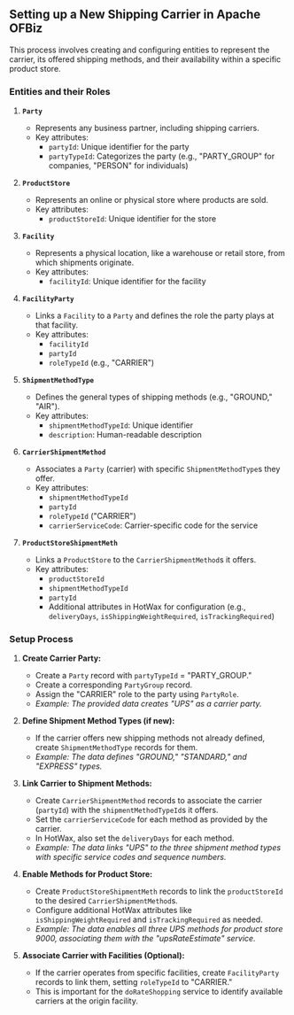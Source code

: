 ## Setting up a New Shipping Carrier in Apache OFBiz

This process involves creating and configuring entities to represent the carrier, its offered shipping methods, and their availability within a specific product store. 

### Entities and their Roles

1.  **`Party`**

    *   Represents any business partner, including shipping carriers.
    *   Key attributes:
        *   `partyId`: Unique identifier for the party
        *   `partyTypeId`:  Categorizes the party (e.g., "PARTY_GROUP" for companies, "PERSON" for individuals)

2.  **`ProductStore`**

    *   Represents an online or physical store where products are sold.
    *   Key attributes:
        *   `productStoreId`: Unique identifier for the store

3.  **`Facility`**

    *   Represents a physical location, like a warehouse or retail store, from which shipments originate.
    *   Key attributes:
        *   `facilityId`: Unique identifier for the facility

4.  **`FacilityParty`**

    *   Links a `Facility` to a `Party` and defines the role the party plays at that facility.
    *   Key attributes:
        *   `facilityId`
        *   `partyId`
        *   `roleTypeId` (e.g., "CARRIER")

5.  **`ShipmentMethodType`**

    *   Defines the general types of shipping methods (e.g., "GROUND," "AIR").
    *   Key attributes:
        *   `shipmentMethodTypeId`: Unique identifier
        *   `description`: Human-readable description

6.  **`CarrierShipmentMethod`**

    *   Associates a `Party` (carrier) with specific `ShipmentMethodType`s they offer.
    *   Key attributes:
        *   `shipmentMethodTypeId`
        *   `partyId`
        *   `roleTypeId` ("CARRIER")
        *   `carrierServiceCode`: Carrier-specific code for the service

7.  **`ProductStoreShipmentMeth`**

    *   Links a `ProductStore` to the `CarrierShipmentMethod`s it offers.
    *   Key attributes:
        *   `productStoreId`
        *   `shipmentMethodTypeId`
        *   `partyId`
        *   Additional attributes in HotWax for configuration (e.g., `deliveryDays`, `isShippingWeightRequired`, `isTrackingRequired`)

### Setup Process

1.  **Create Carrier Party:**
    *   Create a `Party` record with `partyTypeId` = "PARTY_GROUP."
    *   Create a corresponding `PartyGroup` record.
    *   Assign the "CARRIER" role to the party using `PartyRole`.
    *   *Example: The provided data creates "UPS" as a carrier party.*

2.  **Define Shipment Method Types (if new):**
    *   If the carrier offers new shipping methods not already defined, create `ShipmentMethodType` records for them.
    *   *Example: The data defines "GROUND," "STANDARD," and "EXPRESS" types.*

3.  **Link Carrier to Shipment Methods:**
    *   Create `CarrierShipmentMethod` records to associate the carrier (`partyId`) with the `shipmentMethodTypeId`s it offers.
    *   Set the `carrierServiceCode` for each method as provided by the carrier.
    *   In HotWax, also set the `deliveryDays` for each method.
    *   *Example: The data links "UPS" to the three shipment method types with specific service codes and sequence numbers.*

4.  **Enable Methods for Product Store:**
    *   Create `ProductStoreShipmentMeth` records to link the `productStoreId` to the desired `CarrierShipmentMethod`s.
    *   Configure additional HotWax attributes like `isShippingWeightRequired` and `isTrackingRequired` as needed.
    *   *Example: The data enables all three UPS methods for product store 9000, associating them with the "upsRateEstimate" service.*

5.  **Associate Carrier with Facilities (Optional):**
    *   If the carrier operates from specific facilities, create `FacilityParty` records to link them, setting `roleTypeId` to "CARRIER."
    *   This is important for the `doRateShopping` service to identify available carriers at the origin facility.

